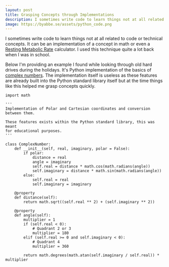 ```yaml
---
layout: post
title: Grasping Concepts through Implementations
description: I sometimes write code to learn things not at all related to code or technical concepts. Here is an example from when I was still in school.
image: https://byabbe.se/assets/python_code.png
---
```


I sometimes write code to learn things not at all related to code or technical concepts. It can be an implementation of a concept in math or even a 
[Resting Metabolic Rate](https://en.wikipedia.org/wiki/Resting_metabolic_rate) calculator. I used this technique quite a lot back when I was in school.

Below I'm providing an example I found while looking through old hard drives during the holidays. It's Python implementation of the basics of [complex numbers](https://en.wikipedia.org/wiki/Complex_number). The implementation itself is useless as these features are already built into the Python standard library itself but at the time things like this helped me grasp concepts quickly.

<pre><code class="language-python">import math

'''
Implementation of Polar and Cartesian coordinates and conversion between them.

These features exists within the Python standard library, this was meant 
for educational purposes.
'''

class ComplexNumber:
    def __init__(self, real, imaginary, polar = False):
        if polar:
            distance = real
            angle = imaginary
            self.real = distance * math.cos(math.radians(angle))
            self.imaginary = distance * math.sin(math.radians(angle))
        else:
            self.real = real
            self.imaginary = imaginary

    @property
    def distance(self):
        return math.sqrt((self.real ** 2) + (self.imaginary ** 2))
        
    @property
    def angle(self):
        multiplier = 1
        if (self.real < 0):
            # Quadrant 2 or 3
            multiplier = 180
        elif (self.real >= 0 and self.imaginary < 0):
            # Quadrant 4
            multiplier = 360
            
        return math.degrees(math.atan(self.imaginary / self.real)) * multiplier
</code></pre>
